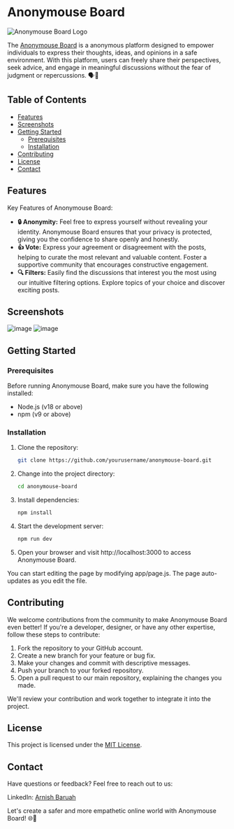 # Anonymouse Board

![Anonymouse Board Logo](/app/favicon.ico)

The [Anonymouse Board](https://anonymouseboard.vercel.app) is a anonymous platform designed to empower individuals to express their thoughts, ideas, and opinions in a safe environment. With this platform, users can freely share their perspectives, seek advice, and engage in meaningful discussions without the fear of judgment or repercussions. 🗣️💭

## Table of Contents
- [Features](#features)
- [Screenshots](#screenshots)
- [Getting Started](#getting-started)
  - [Prerequisites](#prerequisites)
  - [Installation](#installation)
- [Contributing](#contributing)
- [License](#license)
- [Contact](#contact)

## Features

Key Features of Anonymouse Board:
- **🔒 Anonymity:** Feel free to express yourself without revealing your identity. Anonymouse Board ensures that your privacy is protected, giving you the confidence to share openly and honestly.
- **👍 Vote:** Express your agreement or disagreement with the posts, helping to curate the most relevant and valuable content. Foster a supportive community that encourages constructive engagement.
- **🔍 Filters:** Easily find the discussions that interest you the most using our intuitive filtering options. Explore topics of your choice and discover exciting posts.

## Screenshots
![image](https://github.com/arnishbaruah/anonymouse-board/assets/89624454/5d12e121-2461-4527-b586-6f7469fa7eff)
![image](https://github.com/arnishbaruah/anonymouse-board/assets/89624454/d5fa6405-b173-4ccf-b984-da06eae0f1ed)

## Getting Started

### Prerequisites

Before running Anonymouse Board, make sure you have the following installed:

- Node.js (v18 or above)
- npm (v9 or above)

### Installation

1. Clone the repository:

   ```bash
   git clone https://github.com/yourusername/anonymouse-board.git
   ```  

2. Change into the project directory:
   
   ```bash
   cd anonymouse-board
   ```

4. Install dependencies:

   ```bash
   npm install
   ```

5. Start the development server:
   ```bash
   npm run dev
   ```


6. Open your browser and visit http://localhost:3000 to access Anonymouse Board.
   
You can start editing the page by modifying app/page.js. The page auto-updates as you edit the file.

## Contributing
We welcome contributions from the community to make Anonymouse Board even better! If you're a developer, designer, or have any other expertise, follow these steps to contribute:

1. Fork the repository to your GitHub account.
2. Create a new branch for your feature or bug fix.
3. Make your changes and commit with descriptive messages.
4. Push your branch to your forked repository.
5. Open a pull request to our main repository, explaining the changes you made.

We'll review your contribution and work together to integrate it into the project.

## License
This project is licensed under the [MIT License](https://opensource.org/license/MIT/).

## Contact
Have questions or feedback? Feel free to reach out to us:

LinkedIn: [Arnish Baruah](https://www.linkedin.com/in/arnishbaruah/)

Let's create a safer and more empathetic online world with Anonymouse Board! 🌐💬

